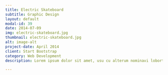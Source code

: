 ```yaml
---
title: Electric Skateboard
subtitle: Graphic Design
layout: default
modal-id: 39
date: 2014-07-09
img: electric-skateboard.jpg
thumbnail: electric-skateboard.jpg
alt: image-alt
project-date: April 2014
client: Start Bootstrap
category: Web Development
description: Lorem ipsum dolor sit amet, usu cu alterum nominavi lobortis. At duo novum diceret. Tantas apeirian vix et, usu sanctus postulant inciderint ut, populo diceret necessitatibus in vim. Cu eum dicam feugiat noluisse.

---
```

